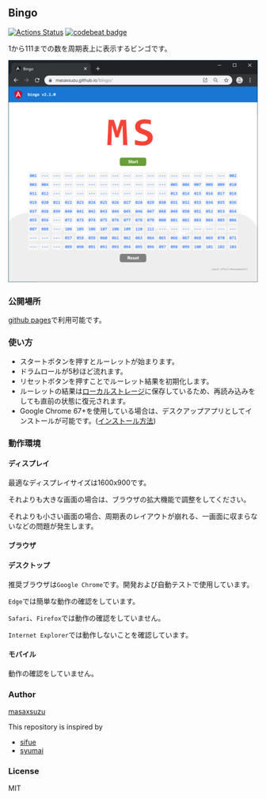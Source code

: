 ## Bingo

[![Actions Status](https://github.com/masaxsuzu/bingo/workflows/CI/CD/badge.svg)](https://github.com/masaxsuzu/bingo/actions) [![codebeat badge](https://codebeat.co/badges/d7f6198a-5fd2-4955-85fd-5c4bc1f6a6da)](https://codebeat.co/projects/github-com-masaxsuzu-bingo-master)

1から111までの数を周期表上に表示するビンゴです。

![bingo](./assets/play.png)

### 公開場所

[github pages](https://masaxsuzu.github.io/bingo/index.html)で利用可能です。

### 使い方

- スタートボタンを押すとルーレットが始まります。
- ドラムロールが5秒ほど流れます。 
- リセットボタンを押すことでルーレット結果を初期化します。  
- ルーレットの結果は[ローカルストレージ](https://developer.mozilla.org/ja/docs/Web/API/Window/localStorage)に保存しているため、再読み込みをしても直前の状態に復元されます。  
- Google Chrome 67+を使用している場合は、デスクアップアプリとしてインストールが可能です。([インストール方法](./docs/install.md))

### 動作環境

#### ディスプレイ

最適なディスプレイサイズは1600x900です。

それよりも大きな画面の場合は、ブラウザの拡大機能で調整をしてください。

それよりも小さい画面の場合、周期表のレイアウトが崩れる、一画面に収まらないなどの問題が発生します。

#### ブラウザ

#### デスクトップ

推奨ブラウザは```Google Chrome```です。開発および自動テストで使用しています。

```Edge```では簡単な動作の確認をしています。

```Safari```、```Firefox```では動作の確認をしていません。

```Internet Explorer```では動作しないことを確認しています。

#### モバイル

動作の確認をしていません。

### Author

[masaxsuzu](https://github.com/masaxsuzu)

This repository is inspired by 

- [sifue](https://github.com/sifue/partybingo)
- [syumai](https://github.com/syumai/partybingo)

### License

MIT
